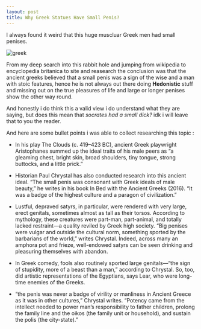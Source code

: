 ```yaml
---
layout: post
title: Why Greek Statues Have Small Penis?
---
```

I always found it weird that this huge muscluar Greek men had small penises.

![greek](https://i.pinimg.com/564x/a2/70/ef/a270ef1a34c3d26d658dcefdf85fb7b7.jpg)

From my deep search into this rabbit hole and jumping from wikipedia to encyclopedia britanica to site and reasearch the conclusion was that 
the ancient greeks believed that a small penis was a sign of the wise and a man with stoic features, hence he is not always out there doing 
**Hedonistic** stuff and missing out on the true pleasures of life and large or longer penises show the other way round. 

And honestly i do think this a valid view i do understand what they are saying, but does this mean that *socrates had a small dick?* idk i will leave that to you the reader.

And here are some bullet points i was able to collect researching this topic : 

- In his play The Clouds (c. 419–423 BC), ancient Greek playwright Aristophanes summed up the ideal traits of his male peers as “a gleaming chest, bright skin, broad shoulders, tiny tongue, strong buttocks, and a little prick.”  
  
- Historian Paul Chrystal has also conducted research into this ancient ideal. “The small penis was consonant with Greek ideals of male beauty,” he writes in his book In Bed with the Ancient Greeks (2016). “It was a badge of the highest culture and a paragon of civilization.”  
  
- Lustful, depraved satyrs, in particular, were rendered with very large, erect genitals, sometimes almost as tall as their torsos. According to mythology, these creatures were part-man, part-animal, and totally lacked restraint—a quality reviled by Greek high society. “Big penises were vulgar and outside the cultural norm, something sported by the barbarians of the world,” writes Chrystal. Indeed, across many an amphora pot and frieze, well-endowed satyrs can be seen drinking and pleasuring themselves with abandon.  
  
- In Greek comedy, fools also routinely sported large genitals—“the sign of stupidity, more of a beast than a man,” according to Chrystal. So, too, did artistic representations of the Egyptians, says Lear, who were long-time enemies of the Greeks.  
  
- “the penis was never a badge of virility or manliness in Ancient Greece as it was in other cultures,” Chrystal writes. “Potency came from the intellect needed to power man’s responsibility to father children, prolong the family line and the oikos (the family unit or household), and sustain the polis (the city-state).”
